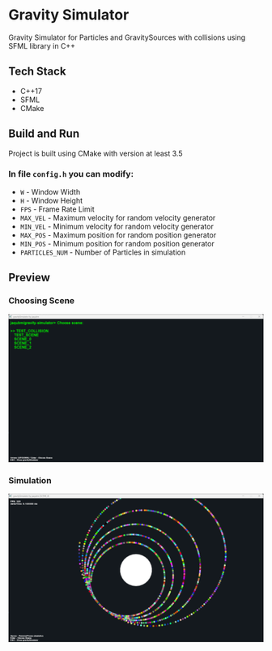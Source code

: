 # Gravity Simulator

Gravity Simulator for Particles and GravitySources with collisions using SFML library in C++

## Tech Stack

- C++17
- SFML
- CMake

## Build and Run

Project is built using CMake with version at least 3.5

### In file `config.h` you can modify:

- `W` - Window Width
- `H` - Window Height
- `FPS` - Frame Rate Limit
- `MAX_VEL` - Maximum velocity for random velocity generator
- `MIN_VEL` - Minimum velocity for random velocity generator
- `MAX_POS` - Maximum position for random position generator
- `MIN_POS` - Minimum position for random position generator
- `PARTICLES_NUM` - Number of Particles in simulation

## Preview

### Choosing Scene

![Choosing Scene Preview](/preview/preview_1.png)

### Simulation

![Simulation Preview](/preview/preview_2.png)
